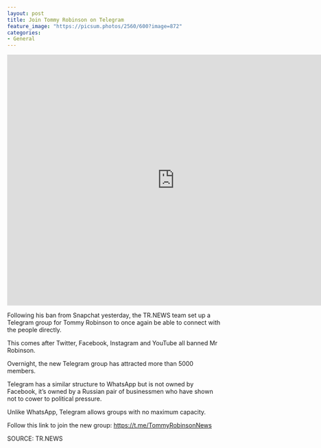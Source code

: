 ```yaml
---
layout: post
title: Join Tommy Robinson on Telegram
feature_image: "https://picsum.photos/2560/600?image=872"
categories:
- General
---
```

<iframe width="780" height="586" src="https://www.youtube.com/embed/bBEO0USk0Rk" frameborder="0" allow="accelerometer; autoplay; encrypted-media; gyroscope; picture-in-picture" allowfullscreen></iframe>

Following his ban from Snapchat yesterday, the TR.NEWS team set up a Telegram group for Tommy Robinson to once again be able to connect with the people directly.

This comes after Twitter, Facebook, Instagram and YouTube all banned Mr Robinson.

Overnight, the new Telegram group has attracted more than 5000 members.

Telegram has a similar structure to WhatsApp but is not owned by Facebook, it’s owned by a Russian pair of businessmen who have shown not to cower to political pressure.

Unlike WhatsApp, Telegram allows groups with no maximum capacity.

Follow this link to join the new group: https://t.me/TommyRobinsonNews

SOURCE: TR.NEWS
